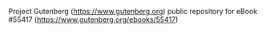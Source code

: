 Project Gutenberg (https://www.gutenberg.org) public repository for
eBook #55417 (https://www.gutenberg.org/ebooks/55417)
